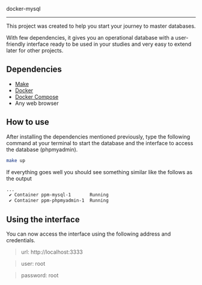 docker-mysql
________


This project was created to help you start your journey to master databases.

With few dependencies, it gives you an operational database with a user-friendly interface ready to be used in your studies and very easy to extend later for other projects.


## Dependencies

- [Make](https://www.gnu.org/software/make/)
- [Docker](https://www.docker.com)
- [Docker Compose](https://docs.docker.com/compose/)
- Any web browser


## How to use

After installing the dependencies mentioned previously, type the following command at your terminal to start the database and the interface to access the database (phpmyadmin).

```bash
make up
```

If everything goes well you should see something similar like the follows as the output

```bash
...
 ✔ Container ppm-mysql-1       Running
 ✔ Container ppm-phpmyadmin-1  Running
```

## Using the interface

You can now access the interface using the following address and credentials.

> url: http://localhost:3333

> user: root

> password: root
